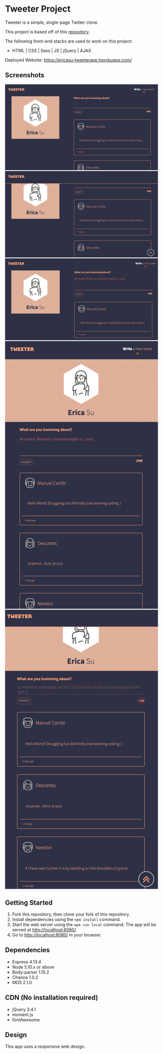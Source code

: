 # Tweeter Project

Tweeter is a simple, single-page Twitter clone.

This project is based off of this [repository](https://github.com/lighthouse-labs/tweeter). 

The following front-end stacks are used to work on this project: 
- HTML | CSS | Sass | JS | jQuery | AJAX

Deployed Website: https://ericasu-tweeterapp.herokuapp.com/

## Screenshots
!["Top-Desktop"](https://github.com/ericasu33/tweeter/blob/master/docs/Tweet-Top-Desktop.png?raw=true)
!["Onscroll-Desktop"](https://github.com/ericasu33/tweeter/blob/master/docs/Tweet-Scroll-Desktop.png?raw=true)
!["Error-Desktop"](https://github.com/ericasu33/tweeter/blob/master/docs/Tweet-Error-Desktop.png?raw=true)
!["Error-Mobile"](https://github.com/ericasu33/tweeter/blob/master/docs/Tweet-Error-Mobile.png?raw=true)
!["Exceed-wordCount-onScroll-Mobile"](https://github.com/ericasu33/tweeter/blob/master/docs/Tweet-wordCountExceeded-Mobile.png?raw=true)

## Getting Started

1. Fork this repository, then clone your fork of this repository.
2. Install dependencies using the `npm install` command.
3. Start the web server using the `npm run local` command. The app will be served at <http://localhost:8080/>.
4. Go to <http://localhost:8080/> in your browser.

## Dependencies

- Express 4.13.4
- Node 5.10.x or above
- Body-parser 1.15.2
- Chance 1.0.2
- MD5 2.1.0
## CDN (No installation required)  

- jQuery 3.4.1
- moment.js
- fontAwesome

## Design
This app uses a responsive web design.


